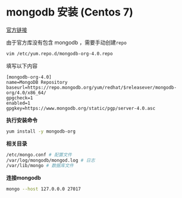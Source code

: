 # mongodb 安装 (Centos 7)

[官方链接](https://docs.mongodb.com/manual/tutorial/install-mongodb-on-red-hat/)

由于官方库没有包含 mongodb ，需要手动创建`repo`

```bash
vim /etc/yum.repo.d/mongodb-org-4.0.repo
```

填写以下内容

```
[mongodb-org-4.0]
name=MongoDB Repository
baseurl=https://repo.mongodb.org/yum/redhat/$releasever/mongodb-org/4.0/x86_64/
gpgcheck=1
enabled=1
gpgkey=https://www.mongodb.org/static/pgp/server-4.0.asc
```

**执行安装命令**

```bash
yum install -y mongodb-org
```

**相关目录**

```bash
/etc/mongo.conf # 配置文件
/var/log/mongodb/mongod.log # 日志
/var/lib/mongo # 数据库文件
```

**连接mongodb**

```bash
mongo --host 127.0.0.0 27017
```